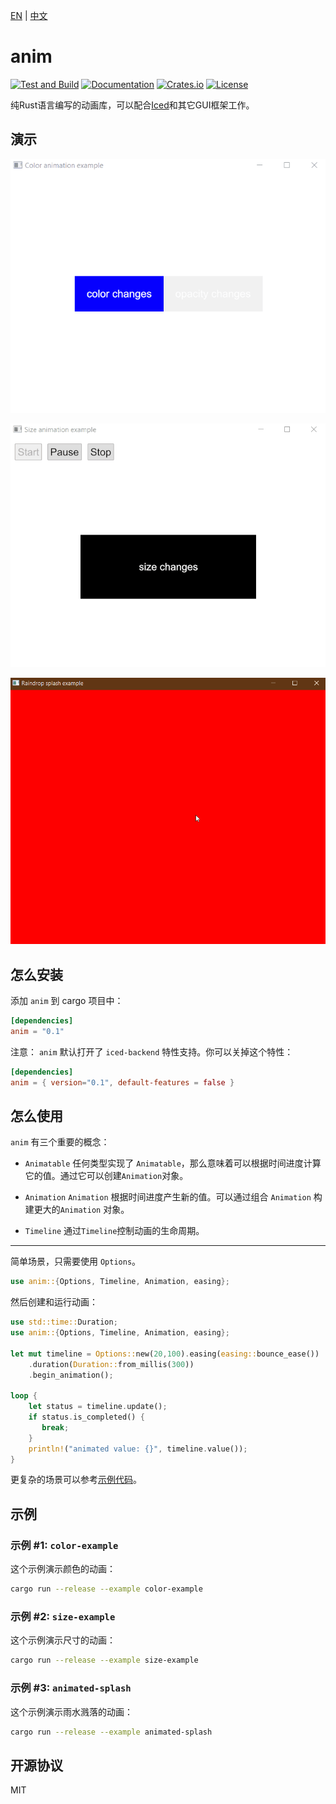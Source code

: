 [EN](./README.md) | [中文](./README_zh.md)

# anim
[![Test and Build](https://github.com/joylei/anim-rs/workflows/Test%20and%20Build/badge.svg?branch=master)](https://github.com/joylei/anim-rs/actions?query=workflow%3A%22Test+and+Build%22)
[![Documentation](https://docs.rs/anim/badge.svg)](https://docs.rs/anim)
[![Crates.io](https://img.shields.io/crates/v/anim.svg)](https://crates.io/crates/anim)
[![License](https://img.shields.io/crates/l/anim.svg)](https://github.com/joylei/anim-rs/blob/master/LICENSE)

纯Rust语言编写的动画库，可以配合[Iced](https://github.com/hecrj/iced)和其它GUI框架工作。

## 演示

<center>

![Color&Opacity Animation Example](./images/color-example.gif)

![Size Animation Example](./images/size-example.gif)

![Raindrop Splash Animation](./images/animated-splash.gif)

</center>

## 怎么安装

添加 `anim` 到 cargo 项目中：

```toml
[dependencies]
anim = "0.1"
```

注意： `anim` 默认打开了 `iced-backend` 特性支持。你可以关掉这个特性：

```toml
[dependencies]
anim = { version="0.1", default-features = false }
```

## 怎么使用

`anim` 有三个重要的概念：
- `Animatable`
任何类型实现了 `Animatable`，那么意味着可以根据时间进度计算它的值。通过它可以创建`Animation`对象。

- `Animation`
`Animation` 根据时间进度产生新的值。可以通过组合 `Animation` 构建更大的`Animation` 对象。

- `Timeline`
通过`Timeline`控制动画的生命周期。

---

简单场景，只需要使用 `Options`。

```rust
use anim::{Options, Timeline, Animation, easing};
```

然后创建和运行动画：

```rust
use std::time::Duration;
use anim::{Options, Timeline, Animation, easing};

let mut timeline = Options::new(20,100).easing(easing::bounce_ease())
    .duration(Duration::from_millis(300))
    .begin_animation();

loop {
    let status = timeline.update();
    if status.is_completed() {
       break;
    }
    println!("animated value: {}", timeline.value());
}
```

更复杂的场景可以参考[示例代码](./examples/)。


## 示例

### 示例 #1: `color-example`

这个示例演示颜色的动画：

```sh
cargo run --release --example color-example
```

### 示例 #2: `size-example`

这个示例演示尺寸的动画：

```sh
cargo run --release --example size-example
```

### 示例 #3: `animated-splash`

这个示例演示雨水溅落的动画：

```sh
cargo run --release --example animated-splash
```

## 开源协议

MIT
